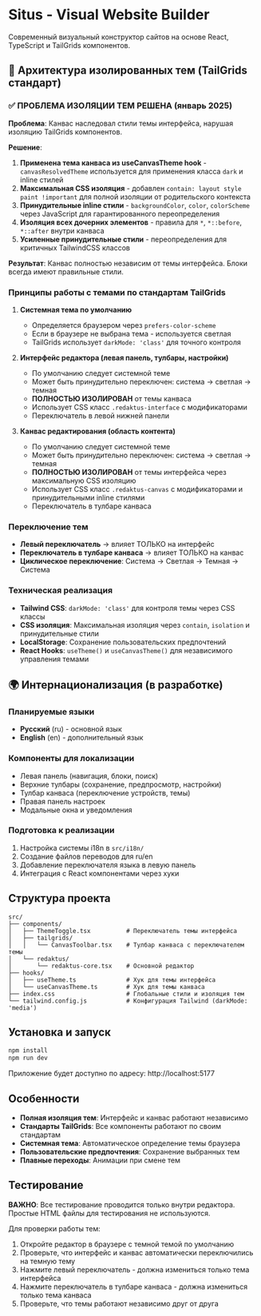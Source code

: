 # Situs - Visual Website Builder

Современный визуальный конструктор сайтов на основе React, TypeScript и TailGrids компонентов.

## 🎨 Архитектура изолированных тем (TailGrids стандарт)

### ✅ ПРОБЛЕМА ИЗОЛЯЦИИ ТЕМ РЕШЕНА (январь 2025)

**Проблема**: Канвас наследовал стили темы интерфейса, нарушая изоляцию TailGrids компонентов.

**Решение**:
1. **Применена тема канваса из useCanvasTheme hook** - `canvasResolvedTheme` используется для применения класса `dark` и inline стилей
2. **Максимальная CSS изоляция** - добавлен `contain: layout style paint !important` для полной изоляции от родительского контекста  
3. **Принудительные inline стили** - `backgroundColor`, `color`, `colorScheme` через JavaScript для гарантированного переопределения
4. **Изоляция всех дочерних элементов** - правила для `*`, `*::before`, `*::after` внутри канваса
5. **Усиленные принудительные стили** - переопределения для критичных TailwindCSS классов

**Результат**: Канвас полностью независим от темы интерфейса. Блоки всегда имеют правильные стили.

### Принципы работы с темами по стандартам TailGrids

1. **Системная тема по умолчанию**
   - Определяется браузером через `prefers-color-scheme`
   - Если в браузере не выбрана тема - используется светлая
   - TailGrids использует `darkMode: 'class'` для точного контроля

2. **Интерфейс редактора (левая панель, тулбары, настройки)**
   - По умолчанию следует системной теме
   - Может быть принудительно переключен: система → светлая → темная
   - **ПОЛНОСТЬЮ ИЗОЛИРОВАН** от темы канваса
   - Использует CSS класс `.redaktus-interface` с модификаторами
   - Переключатель в левой нижней панели

3. **Канвас редактирования (область контента)**
   - По умолчанию следует системной теме  
   - Может быть принудительно переключен: система → светлая → темная
   - **ПОЛНОСТЬЮ ИЗОЛИРОВАН** от темы интерфейса через максимальную CSS изоляцию
   - Использует CSS класс `.redaktus-canvas` с модификаторами и принудительными inline стилями
   - Переключатель в тулбаре канваса

### Переключение тем

- **Левый переключатель** → влияет ТОЛЬКО на интерфейс
- **Переключатель в тулбаре канваса** → влияет ТОЛЬКО на канвас  
- **Циклическое переключение**: Система → Светлая → Темная → Система

### Техническая реализация

- **Tailwind CSS**: `darkMode: 'class'` для контроля темы через CSS классы
- **CSS изоляция**: Максимальная изоляция через `contain`, `isolation` и принудительные стили
- **LocalStorage**: Сохранение пользовательских предпочтений
- **React Hooks**: `useTheme()` и `useCanvasTheme()` для независимого управления темами

## 🌍 Интернационализация (в разработке)

### Планируемые языки
- **Русский** (ru) - основной язык
- **English** (en) - дополнительный язык

### Компоненты для локализации
- Левая панель (навигация, блоки, поиск)
- Верхние тулбары (сохранение, предпросмотр, настройки)
- Тулбар канваса (переключение устройств, темы)
- Правая панель настроек
- Модальные окна и уведомления

### Подготовка к реализации
1. Настройка системы i18n в `src/i18n/`
2. Создание файлов переводов для ru/en  
3. Добавление переключателя языка в левую панель
4. Интеграция с React компонентами через хуки

## Структура проекта

```
src/
├── components/
│   ├── ThemeToggle.tsx          # Переключатель темы интерфейса
│   ├── tailgrids/
│   │   └── CanvasToolbar.tsx    # Тулбар канваса с переключателем темы
│   └── redaktus/
│       └── redaktus-core.tsx    # Основной редактор
├── hooks/
│   ├── useTheme.ts              # Хук для темы интерфейса
│   └── useCanvasTheme.ts        # Хук для темы канваса
├── index.css                    # Глобальные стили и изоляция тем
└── tailwind.config.js           # Конфигурация Tailwind (darkMode: 'media')
```

## Установка и запуск

```bash
npm install
npm run dev
```

Приложение будет доступно по адресу: http://localhost:5177

## Особенности

- **Полная изоляция тем**: Интерфейс и канвас работают независимо
- **Стандарты TailGrids**: Все компоненты работают по своим стандартам
- **Системная тема**: Автоматическое определение темы браузера
- **Пользовательские предпочтения**: Сохранение выбранных тем
- **Плавные переходы**: Анимации при смене тем

## Тестирование

**ВАЖНО**: Все тестирование проводится только внутри редактора. Простые HTML файлы для тестирования не используются.

Для проверки работы тем:
1. Откройте редактор в браузере с темной темой по умолчанию
2. Проверьте, что интерфейс и канвас автоматически переключились на темную тему
3. Нажмите левый переключатель - должна измениться только тема интерфейса
4. Нажмите переключатель в тулбаре канваса - должна измениться только тема канваса
5. Проверьте, что темы работают независимо друг от друга
